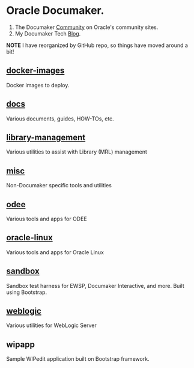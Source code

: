 # Oracle Documaker.
1. The Documaker [Community](http://community.oracle.com/community/oracle-applications/documaker) on Oracle's community sites.
2. My Documaker Tech [Blog](http://blogs.oracle.com/documakertech/).

**NOTE** I have reorganized by GitHub repo, so things have moved around a bit!

## [docker-images](https://github.com/calittle/documaker/tree/master/docker-images)
Docker images to deploy.

## [docs](https://github.com/calittle/documaker/tree/master/doc)
Various documents, guides, HOW-TOs, etc.

## [library-management](https://github.com/calittle/documaker/tree/master/library-management)
Various utilities to assist with Library (MRL) management

## [misc](https://github.com/calittle/documaker/tree/master/misc)
Non-Documaker specific tools and utilities

## [odee](https://github.com/calittle/documaker/tree/master/odee)
Various tools and apps for ODEE

## [oracle-linux](https://github.com/calittle/documaker/tree/master/oracle-linux)
Various tools and apps for Oracle Linux

## [sandbox](https://github.com/calittle/documaker/tree/master/sandbox)
Sandbox test harness for EWSP, Documaker Interactive, and more. Built using Bootstrap.

## [weblogic](https://github.com/calittle/documaker/tree/master/weblogic)
Various utilities for WebLogic Server

## wipapp
Sample WIPedit application built on Bootstrap framework.